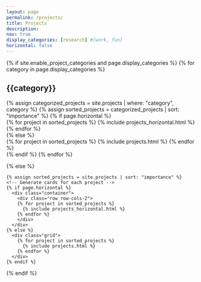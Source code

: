 ```yaml
---
layout: page
permalink: /projects/
title: Projects
description:
nav: true
display_categories: [research] #[work, fun]
horizontal: false
---
```

<div class="projects">
  {% if site.enable_project_categories and page.display_categories %}
  <!-- Display categorized projects -->
    {% for category in page.display_categories %}
      <h2 class="category">{{category}}</h2>
      {% assign categorized_projects = site.projects | where: "category", category %}
      {% assign sorted_projects = categorized_projects | sort: "importance" %}
      <!-- Generate cards for each project -->
      {% if page.horizontal %}
        <div class="container">
          <div class="row row-cols-2">
          {% for project in sorted_projects %}
            {% include projects_horizontal.html %}
          {% endfor %}
          </div>
        </div>
      {% else %}
        <div class="grid">
          {% for project in sorted_projects %}
            {% include projects.html %}
          {% endfor %}
        </div>
      {% endif %}
    {% endfor %}

  {% else %}
  <!-- Display projects without categories -->
    {% assign sorted_projects = site.projects | sort: "importance" %}
    <!-- Generate cards for each project -->
    {% if page.horizontal %}
      <div class="container">
        <div class="row row-cols-2">
        {% for project in sorted_projects %}
          {% include projects_horizontal.html %}
        {% endfor %}
        </div>
      </div>
    {% else %}
      <div class="grid">
        {% for project in sorted_projects %}
          {% include projects.html %}
        {% endfor %}
      </div>
    {% endif %}

  {% endif %}

</div>
